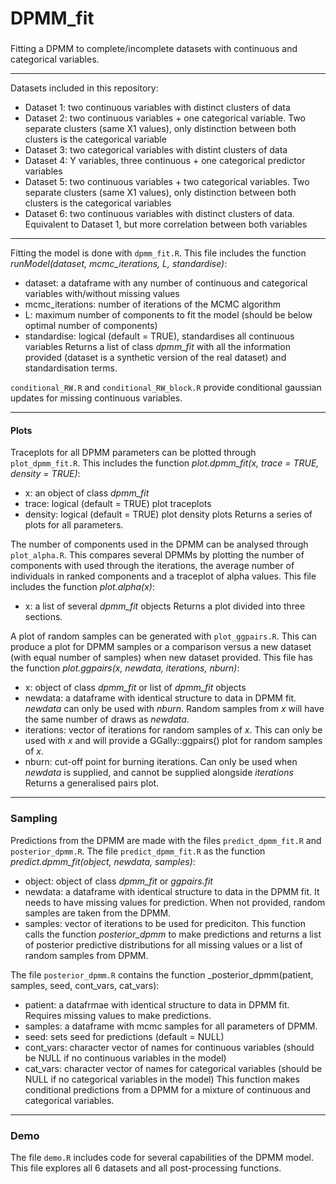 # DPMM_fit

###
Fitting a DPMM to complete/incomplete datasets with continuous and categorical variables.

---
Datasets included in this repository:
  - Dataset 1: two continuous variables with distinct clusters of data
  - Dataset 2: two continuous variables + one categorical variable. Two separate clusters (same X1 values), only distinction between both clusters is the categorical variable
  - Dataset 3: two categorical variables with distint clusters of data
  - Dataset 4: Y variables, three continuous + one categorical predictor variables
  - Dataset 5: two continuous variables + two categorical variables. Two separate clusters (same X1 values), only distinction between both clusters is the categorical variables
  - Dataset 6: two continuous variables with distinct clusters of data. Equivalent to Dataset 1, but more correlation between both variables

---

Fitting the model is done with `dpmm_fit.R`. This file includes the function _runModel(dataset, mcmc_iterations, L, standardise)_:
  - dataset: a dataframe with any number of continuous and categorical variables with/without missing values
  - mcmc_iterations: number of iterations of the MCMC algorithm
  - L: maximum number of components to fit the model (should be below optimal number of components)
  - standardise: logical (default = TRUE), standardises all continuous variables
Returns a list of class _dpmm_fit_ with all the information provided (dataset is a synthetic version of the real dataset) and standardisation terms.

`conditional_RW.R` and `conditional_RW_block.R` provide conditional gaussian updates for missing continuous variables.

---
#### Plots

Traceplots for all DPMM parameters can be plotted through `plot_dpmm_fit.R`. This includes the function _plot.dpmm_fit(x, trace = TRUE, density = TRUE)_:
  - x: an object of class _dpmm_fit_
  - trace: logical (default = TRUE) plot traceplots
  - density: logical (default = TRUE) plot density plots
Returns a series of plots for all parameters.

The number of components used in the DPMM can be analysed through `plot_alpha.R`. This compares several DPMMs by plotting the number of components with used through the iterations, the average number of individuals in ranked components and a traceplot of alpha values. This file includes the function _plot.alpha(x)_:
  - x: a list of several _dpmm_fit_ objects
Returns a plot divided into three sections.

A plot of random samples can be generated with `plot_ggpairs.R`. This can produce a plot for DPMM samples or a comparison versus a new dataset (with equal number of samples) when new dataset provided. This file has the function _plot.ggpairs(x, newdata, iterations, nburn)_:
  - x: object of class _dpmm_fit_ or list of _dpmm_fit_ objects
  - newdata: a dataframe with identical structure to data in DPMM fit. _newdata_ can only be used with _nburn_. Random samples from _x_ will have the same number of draws as _newdata_.
  - iterations: vector of iterations for random samples of _x_. This can only be used with _x_ and will provide a GGally::ggpairs() plot for random samples of _x_.
  - nburn: cut-off point for burning iterations. Can only be used when _newdata_ is supplied, and cannot be supplied alongside _iterations_
Returns a generalised pairs plot.

---
### Sampling

Predictions from the DPMM are made with the files `predict_dpmm_fit.R` and `posterior_dpmm.R`.
The file `predict_dpmm_fit.R` as the function _predict.dpmm_fit(object, newdata, samples)_:
  - object: object of class _dpmm_fit_ or _ggpairs.fit_
  - newdata: a dataframe with identical structure to data in the DPMM fit. It needs to have missing values for prediction. When not provided, random samples are taken from the DPMM.
  - samples: vector of iterations to be used for prediciton.
This function calls the function _posterior_dpmm_ to make predictions and returns a list of posterior predictive distributions for all missing values or a list of random samples from DPMM.


The file `posterior_dpmm.R` contains the function _posterior_dpmm(patient, samples, seed, cont_vars, cat_vars):
  - patient: a datafrmae with identical structure to data in DPMM fit. Requires missing values to make predictions.
  - samples: a dataframe with mcmc samples for all parameters of DPMM.
  - seed: sets seed for predictions (default = NULL)
  - cont_vars: character vector of names for continuous variables (should be NULL if no continuous variables in the model)
  - cat_vars: character vector of names for categorical variables (should be NULL if no categorical variables in the model)
This function makes conditional predictions from a DPMM for a mixture of continuous and categorical variables.

---
### Demo

The file `demo.R` includes code for several capabilities of the DPMM model. This file explores all 6 datasets and all post-processing functions.
